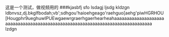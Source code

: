 这是一个测试，做视频用的
###kjasbfj
sfo
lsdagj
ljsdg
kldzgn
ldbnvsz,dj.bkglfbodah;vb';sdhgou'haioehgeago'raehguo[aehg'piwHGRHOU[Hougphr9ueghuwIPUEwgaewrgraerhgaerhearheahaaaaaaaaaaaaaaaaaaaaaaaaaaaaaaaaaaaaaaaaaaaaaaaaaaaaaaaaaaaaaaaaaaaaaaaaaaaaaaa
lzdgn
